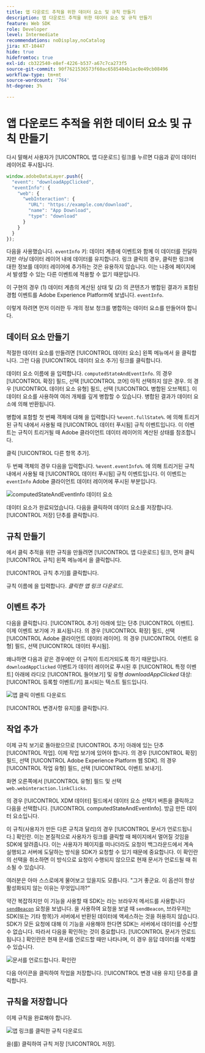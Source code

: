 ```yaml
---
title: 앱 다운로드 추적을 위한 데이터 요소 및 규칙 만들기
description: 앱 다운로드 추적을 위한 데이터 요소 및 규칙 만들기
feature: Web SDK
role: Developer
level: Intermediate
recommendations: noDisplay,noCatalog
jira: KT-10447
hide: true
hidefromtoc: true
exl-id: cb322540-e8ef-4226-b537-a67c7ca273f5
source-git-commit: 90f7621536573f60ac6585404b1ac0e49cb08496
workflow-type: tm+mt
source-wordcount: '764'
ht-degree: 3%

---
```


# 앱 다운로드 추적을 위한 데이터 요소 및 규칙 만들기

다시 말해서 사용자가 [!UICONTROL 앱 다운로드] 링크를 누르면 다음과 같이 데이터 레이어로 푸시됩니다.

```js
window.adobeDataLayer.push({
  "event": "downloadAppClicked",
  "eventInfo": {
    "web": {
      "webInteraction": {
        "URL": "https://example.com/download",
        "name": "App Download",
        "type": "download"
      }
    }
  }
});
```

다음을 사용했습니다. `eventInfo` 키: 데이터 계층에 이벤트와 함께 이 데이터를 전달하지만 _아님_ 데이터 레이어 내에 데이터를 유지합니다. 링크 클릭의 경우, 클릭한 링크에 대한 정보를 데이터 레이어에 추가하는 것은 유용하지 않습니다. 이는 나중에 페이지에서 발생할 수 있는 다른 이벤트에 적용할 수 없기 때문입니다.

이 구현의 경우 (1) 데이터 계층의 계산된 상태 및 (2) 의 콘텐츠가 병합된 결과가 포함된 경험 이벤트를 Adobe Experience Platform에 보냅니다. `eventInfo`.

이렇게 하려면 먼저 이러한 두 개의 정보 청크를 병합하는 데이터 요소를 만들어야 합니다.

## 데이터 요소 만들기

적절한 데이터 요소를 만들려면 [!UICONTROL 데이터 요소] 왼쪽 메뉴에서 을 클릭합니다. 그런 다음 [!UICONTROL 데이터 요소 추가] 링크를 클릭합니다.

데이터 요소 이름에 을 입력합니다. `computedStateAndEventInfo`. 의 경우 [!UICONTROL 확장] 필드, 선택 [!UICONTROL 코어] 아직 선택하지 않은 경우. 의 경우 [!UICONTROL 데이터 요소 유형] 필드, 선택 [!UICONTROL 병합된 오브젝트]. 이 데이터 요소를 사용하여 여러 개체를 깊게 병합할 수 있습니다. 병합된 결과가 데이터 요소에 의해 반환됩니다.

병합에 포함할 첫 번째 객체에 대해 을 입력합니다 `%event.fullState%`. 에 의해 트리거된 규칙 내에서 사용될 때 [!UICONTROL 데이터 푸시됨] 규칙 이벤트입니다. 이 이벤트는 규칙이 트리거될 때 Adobe 클라이언트 데이터 레이어의 계산된 상태를 참조합니다.

클릭 [!UICONTROL 다른 항목 추가].

두 번째 객체의 경우 다음을 입력합니다. `%event.eventInfo%`. 에 의해 트리거된 규칙 내에서 사용될 때 [!UICONTROL 데이터 푸시됨] 규칙 이벤트입니다. 이 이벤트는 `eventInfo` Adobe 클라이언트 데이터 레이어에 푸시된 부분입니다.

![computedStateAndEventInfo 데이터 요소](../../../assets/implementation-strategy/computed-state-and-event-info-data-element.png)

데이터 요소가 완료되었습니다. 다음을 클릭하여 데이터 요소를 저장합니다. [!UICONTROL 저장] 단추를 클릭합니다.

## 규칙 만들기

에서 클릭 추적을 위한 규칙을 만들려면 [!UICONTROL 앱 다운로드] 링크, 먼저 클릭 [!UICONTROL 규칙] 왼쪽 메뉴에서 을 클릭합니다.

[!UICONTROL 규칙 추가]를 클릭합니다.

규칙 이름에 을 입력합니다. _클릭한 앱 링크 다운로드_.

## 이벤트 추가

다음을 클릭합니다. [!UICONTROL 추가] 아래에 있는 단추 [!UICONTROL 이벤트]. 이제 이벤트 보기에 가 표시됩니다. 의 경우 [!UICONTROL 확장] 필드, 선택 [!UICONTROL Adobe 클라이언트 데이터 레이어]. 의 경우 [!UICONTROL 이벤트 유형] 필드, 선택 [!UICONTROL 데이터 푸시됨].

왜냐하면 다음과 같은 경우에만 이 규칙이 트리거되도록 하기 때문입니다. `downloadAppClicked` 이벤트가 데이터 레이어로 푸시된 후 [!UICONTROL 특정 이벤트] 아래에 라디오 [!UICONTROL 들어보기] 및 유형 _downloadAppClicked_ 대상: [!UICONTROL 등록할 이벤트/키]  표시되는 텍스트 필드입니다.

![앱 클릭 이벤트 다운로드](../../../assets/implementation-strategy/download-app-clicked-event.png)

[!UICONTROL 변경사항 유지]를 클릭합니다.

## 작업 추가

이제 규칙 보기로 돌아왔으므로 [!UICONTROL 추가] 아래에 있는 단추 [!UICONTROL 작업]. 이제 작업 보기에 있어야 합니다. 의 경우 [!UICONTROL 확장] 필드, 선택 [!UICONTROL Adobe Experience Platform 웹 SDK]. 의 경우 [!UICONTROL 작업 유형] 필드, 선택 [!UICONTROL 이벤트 보내기].

화면 오른쪽에서 [!UICONTROL 유형] 필드 및 선택 `web.webinteraction.linkClicks`.

의 경우 [!UICONTROL XDM 데이터] 필드에서 데이터 요소 선택기 버튼을 클릭하고 다음을 선택합니다. [!UICONTROL computedStateAndEventInfo]. 방금 만든 데이터 요소입니다.

이 규칙(사용자가 만든 다른 규칙과 달리)의 경우 [!UICONTROL 문서가 언로드됩니다.] 확인란. 이는 본질적으로 사용자가 링크를 클릭할 때 페이지에서 멀어질 것임을 SDK에 알려줍니다. 이는 사용자가 페이지를 떠나더라도 요청이 백그라운드에서 계속 실행되고 서버에 도달하는 방식을 SDK가 요청할 수 있기 때문에 중요합니다. 이 확인란의 선택을 취소하면 이 방식으로 요청이 수행되지 않으므로 현재 문서가 언로드될 때 취소될 수 있습니다.

여러분은 아마 스스로에게 물어보고 있을지도 모릅니다. &quot;그거 좋군요. 이 옵션이 항상 활성화되지 않는 이유는 무엇입니까?&quot;

약간 복잡하지만 이 기능을 사용할 때 SDK는 라는 브라우저 메서드를 사용합니다 [`sendBeacon`](https://developer.mozilla.org/ko-KR/docs/Web/API/Navigator/sendBeacon) 요청을 보냅니다. 을 사용하여 요청을 보낼 때 `sendBeacon`, 브라우저는 SDK(또는 기타 항목)가 서버에서 반환된 데이터에 액세스하는 것을 허용하지 않습니다. SDK가 모든 요청에 대해 이 기능을 사용해야 한다면 SDK는 서버에서 데이터를 수신할 수 없습니다. 따라서 다음을 확인하는 것이 중요합니다. [!UICONTROL 문서가 언로드됩니다.] 확인란은 현재 문서를 언로드할 때만 나타나며, 이 경우 응답 데이터를 삭제할 수 있습니다.

![문서를 언로드합니다. 확인란](../../../assets/implementation-strategy/document-will-unload.png)

다음 아이콘을 클릭하여 작업을 저장합니다. [!UICONTROL 변경 내용 유지] 단추를 클릭합니다.

## 규칙을 저장합니다

이제 규칙을 완료해야 합니다.

![앱 링크를 클릭한 규칙 다운로드](../../../assets/implementation-strategy/download-app-link-clicked-rule.png)

을(를) 클릭하여 규칙 저장 [!UICONTROL 저장].
